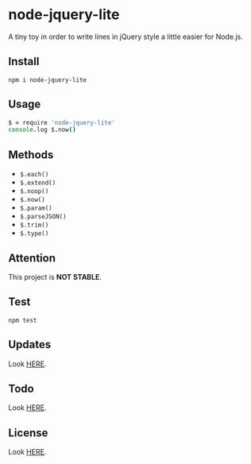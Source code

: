 # node-jquery-lite

A tiny toy in order to write lines in jQuery style a little easier for Node.js.

## Install

```shell
npm i node-jquery-lite
```

## Usage

```coffeescript
$ = require 'node-jquery-lite'
console.log $.now()
```

## Methods

- `$.each()`
- `$.extend()`
- `$.noop()`
- `$.now()`
- `$.param()`
- `$.parseJSON()`
- `$.trim()`
- `$.type()`
    
## Attention

This project is **NOT STABLE**.

## Test

```shell
npm test
```

## Updates

Look [HERE](update.md).

## Todo

Look [HERE](todo.md).

## License

Look [HERE](license.md).
